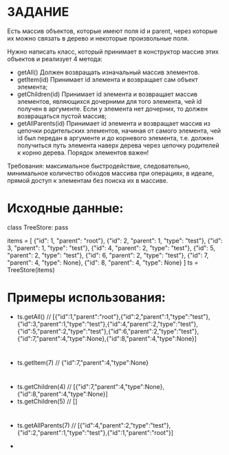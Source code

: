 # ЗАДАНИЕ
Есть массив объектов, которые имеют поля id и parent, через которые их можно связать в дерево и некоторые произвольные поля.

Нужно написать класс, который принимает в конструктор массив этих объектов и реализует 4 метода:
- getAll() Должен возвращать изначальный массив элементов.
- getItem(id) Принимает id элемента и возвращает сам объект элемента;
- getChildren(id) Принимает id элемента и возвращает массив элементов, являющихся дочерними для того элемента,
чей id получен в аргументе. Если у элемента нет дочерних, то должен возвращаться пустой массив;
- getAllParents(id) Принимает id элемента и возвращает массив из цепочки родительских элементов,
начиная от самого элемента, чей id был передан в аргументе и до корневого элемента,
т.е. должен получиться путь элемента наверх дерева через цепочку родителей к корню дерева. Порядок элементов важен!

Требования: максимальное быстродействие, следовательно, минимальное количество обходов массива при операциях,
в идеале, прямой доступ к элементам без поиска их в массиве.


# Исходные данные:
class TreeStore:
    pass


items = [
    {"id": 1, "parent": "root"},
    {"id": 2, "parent": 1, "type": "test"},
    {"id": 3, "parent": 1, "type": "test"},
    {"id": 4, "parent": 2, "type": "test"},
    {"id": 5, "parent": 2, "type": "test"},
    {"id": 6, "parent": 2, "type": "test"},
    {"id": 7, "parent": 4, "type": None},
    {"id": 8, "parent": 4, "type": None}
]
ts = TreeStore(items)

# Примеры использования:
- ts.getAll() // [{"id":1,"parent":"root"},{"id":2,"parent":1,"type":"test"},{"id":3,"parent":1,"type":"test"},{"id":4,"parent":2,"type":"test"},{"id":5,"parent":2,"type":"test"},{"id":6,"parent":2,"type":"test"},{"id":7,"parent":4,"type":None},{"id":8,"parent":4,"type":None}]
#
- ts.getItem(7) // {"id":7,"parent":4,"type":None}
#
- ts.getChildren(4) // [{"id":7,"parent":4,"type":None},{"id":8,"parent":4,"type":None}]
- ts.getChildren(5) // []
#
- ts.getAllParents(7) // [{"id":4,"parent":2,"type":"test"},{"id":2,"parent":1,"type":"test"},{"id":1,"parent":"root"}]
*

